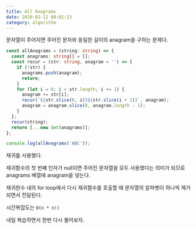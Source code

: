 ```yaml
---
title: All Anagrams
date: 2020-02-12 00:02:13
category: algorithm
---
```


문자열이 주어지면 주어진 문자와 동일한 길이의 anagram을 구하는 문제다.

```ts
const allAnagrams = (string: string) => {
  const anagrams: string[] = [];
  const recur = (str: string, anagram = '') => {
    if (!str) {
      anagrams.push(anagram);
      return;
    }
    for (let i = 0; i < str.length; i += 1) {
      anagram += str[i];
      recur(`${str.slice(0, i)}${str.slice(i + 1)}`, anagram);
      anagram = anagram.slice(0, anagram.length - 1);
    }
  };
  recur(string);
  return [...new Set(anagrams)];
};

console.log(allAnagrams('ABC'));
```

재귀를 사용했다.

재귀함수의 첫 번째 인자가 null이면 주어진 문자열을 모두 사용했다는 의미가 되므로 anagrams 배열에 anagram을 넣는다.

재귀한수 내의 for loop에서 다시 재귀함수를 호출할 때 문자열의 알파벳이 하나씩 제거되면서 전달된다.

시간복잡도는 `O(n * n!)`

내일 복습하면서 한번 다시 풀어보자.
